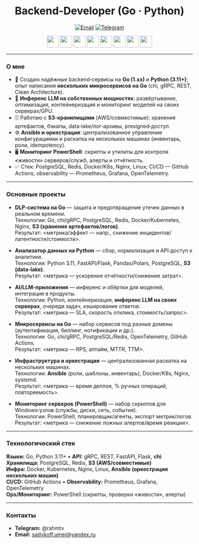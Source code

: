 <!-- Profile README for github.com/Sovok2 -->

<h1 align="center">Backend‑Developer (Go · Python)</h1>

<p align="center">
  <a href="mailto:"><img alt="Email" src="https://img.shields.io/badge/email-%20-blue"></a>
  <a href="https://t.me/rahmtv"><img alt="Telegram" src="https://img.shields.io/badge/Telegram-@rahmtv-blue"></a>
</p>

<p align="center">
  <img src="https://cdn.jsdelivr.net/gh/devicons/devicon/icons/go/go-original.svg" height="32" />
  <img src="https://cdn.jsdelivr.net/gh/devicons/devicon/icons/python/python-original.svg" height="32" />
  <img src="https://cdn.jsdelivr.net/gh/devicons/devicon/icons/postgresql/postgresql-original.svg" height="32" />
  <img src="https://cdn.jsdelivr.net/gh/devicons/devicon/icons/redis/redis-original.svg" height="32" />
  <img src="https://cdn.jsdelivr.net/gh/devicons/devicon/icons/docker/docker-original.svg" height="32" />
  <img src="https://cdn.jsdelivr.net/gh/devicons/devicon/icons/kubernetes/kubernetes-plain.svg" height="32" />
  <img src="https://cdn.jsdelivr.net/gh/devicons/devicon/icons/nginx/nginx-original.svg" height="32" />
  <img src="https://cdn.jsdelivr.net/gh/devicons/devicon/icons/linux/linux-original.svg" height="32" />
</p>

---

### О мне
- 🚀 Создаю надёжные backend‑сервисы на **Go (1.xx)** и **Python (3.11+)**; опыт написания **нескольких микросервисов на Go** (chi, gRPC, REST, Clean Architecture).
- 🧠 **Инференс LLM на собственных мощностях**: развёртывание, оптимизация, контейнеризация и мониторинг моделей на своих серверах/GPU.
- 🗄️ Работаю с **S3‑хранилищами** (AWS/совместимые): хранение артефактов, бэкапы, data‑lake/лог‑архивы, presigned‑доступ.
- ⚙️ **Ansible и оркестрация**: централизованное управление конфигурациями и раскатка на нескольких машинах (инвентарь, роли, idempotency).
- 🖥️ **Мониторинг PowerShell**: скрипты и утилиты для контроля «живости» серверов/служб, алерты и отчётность.
- ✅ Стек: PostgreSQL, Redis, Docker/K8s, Nginx, Linux; CI/CD — GitHub Actions; observability — Prometheus, Grafana, OpenTelemetry.

---

### Основные проекты
- **DLP‑система на Go** — защита и предотвращение утечек данных в реальном времени.  
  Технологии: Go, chi/gRPC, PostgreSQL, Redis, Docker/Kubernetes, Nginx, **S3 (хранение артефактов/логов)**.  
  Результат: <метрика/эффект — напр., снижение инцидентов/латентности/стоимости>.

- **Анализатор данных на Python** — сбор, нормализация и API‑доступ к аналитике.  
  Технологии: Python 3.11, FastAPI/Flask, Pandas/Polars, PostgreSQL, **S3 (data‑lake)**.  
  Результат: <метрика — ускорение отчётности/снижение затрат>.

- **AI/LLM‑приложения** — инференс и обёртки для моделей, интеграция в продукты.  
  Технологии: Python, контейнеризация, **инференс LLM на своих серверах**, очереди задач, кэширование ответов.  
  Результат: <метрика — SLA, скорость отклика, стоимость/запрос>.

- **Микросервисы на Go** — набор сервисов под разные домены (аутентификация, биллинг, нотификации и др.).  
  Технологии: Go, chi/gRPC, PostgreSQL/Redis, OpenTelemetry, GitHub Actions.  
  Результат: <метрика — RPS, аптайм, MTTR, TTM>.

- **Инфраструктура и оркестрация** — централизованная раскатка на нескольких машинах.  
  Технологии: **Ansible** (роли, шаблоны, инвентарь), Docker/K8s, Nginx, systemd.  
  Результат: <метрика — время деплоя, % ручных операций, повторяемость>.

- **Мониторинг серверов (PowerShell)** — набор скриптов для Windows‑узлов (службы, диски, сеть, события).  
  Технологии: PowerShell, планировщик/агенты, экспорт метрик/логов.  
  Результат: <метрика — снижение ложных алертов/время реакции>.

---

### Технологический стек
**Языки:** Go, Python 3.11+ • **API:** gRPC, REST, FastAPI, Flask, **chi**  
**Хранилища:** PostgreSQL, Redis, **S3 (AWS/совместимые)**  
**Инфра:** Docker, Kubernetes, Nginx, Linux, **Ansible (оркестрация нескольких машин)**  
**CI/CD:** GitHub Actions • **Observability:** Prometheus, Grafana, OpenTelemetry  
**Ops/Мониторинг:** PowerShell (скрипты, проверки «живости», алерты)

---

### Контакты
- **Telegram:** @rahmtv  
- **Email:** sadykoff.umej@yandex.ru

<!-- Опциональные блоки статистики/сниппетов можно добавить в конец через <details> -->
